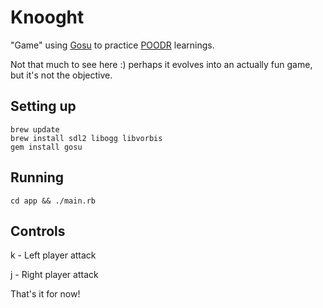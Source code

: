 # Knooght

"Game" using [Gosu](https://www.libgosu.org) to practice [POODR](http://www.poodr.com/) learnings.

Not that much to see here :) perhaps it evolves into an actually fun game, but it's not the objective.

## Setting up

```
brew update
brew install sdl2 libogg libvorbis
gem install gosu
```

## Running

```
cd app && ./main.rb
```

## Controls

k - Left player attack

j - Right player attack

That's it for now!

